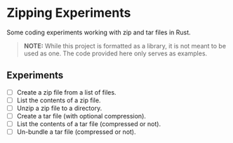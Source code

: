 # Zipping Experiments

Some coding experiments working with zip and tar files in Rust.

> **NOTE:** While this project is formatted as a library, it is not meant to be used as one. The code provided here only serves as examples.

## Experiments

* [ ] Create a zip file from a list of files.
* [ ] List the contents of a zip file.
* [ ] Unzip a zip file to a directory.
* [ ] Create a tar file (with optional compression).
* [ ] List the contents of a tar file (compressed or not).
* [ ] Un-bundle a tar file (compressed or not).